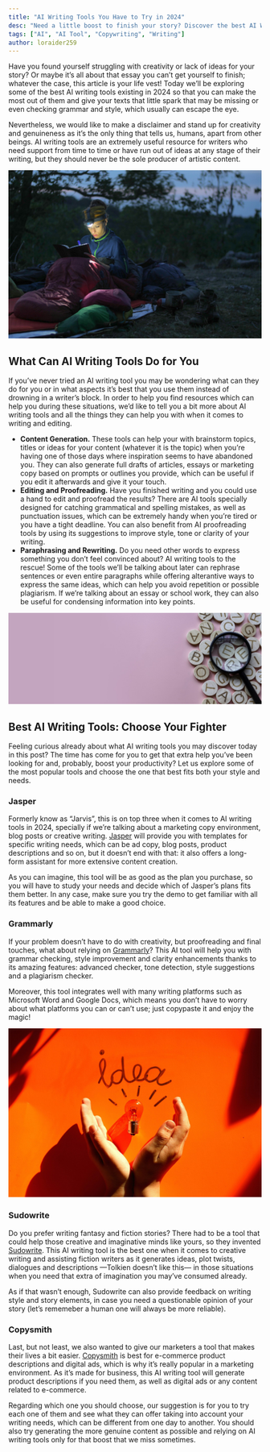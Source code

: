```yaml
---
title: "AI Writing Tools You Have to Try in 2024"
desc: "Need a little boost to finish your story? Discover the best AI Writing Tools of 2024 that will help you with your writing, creativity or even grammar and style."
tags: ["AI", "AI Tool", "Copywriting", "Writing"]
author: loraider259
---
```


Have you found yourself struggling with creativity or lack of ideas for your story? Or maybe it’s all about that essay you can’t get yourself to finish; whatever the case, this article is your life vest! Today we’ll be exploring some of the best AI writing tools existing in 2024 so that you can make the most out of them and give your texts that little spark that may be missing or even checking grammar and style, which usually can escape the eye.

Nevertheless, we would like to make a disclaimer and stand up for creativity and genuineness as it’s the only thing that tells us, humans, apart from other beings. AI writing tools are an extremely useful resource for writers who need support from time to time or have run out of ideas at any stage of their writing, but they should never be the sole producer of artistic content.

<img src="./camping-writing-journal.jpg" alt="camping writing journal">

## What Can AI Writing Tools Do for You

If you’ve never tried an AI writing tool you may be wondering what can they do for you or in what aspects it’s best that you use them instead of drowning in a writer’s block. In order to help you find resources which can help you during these situations, we’d like to tell you a bit more about AI writing tools and all the things they can help you with when it comes to writing and editing.

- **Content Generation.** These tools can help your with brainstorm topics, titles or ideas for your content (whatever it is the topic) when you’re having one of those days where inspiration seems to have abandoned you. They can also generate full drafts of articles, essays or marketing copy based on prompts or outlines you provide, which can be useful if you edit it afterwards and give it your touch.
- **Editing and Proofreading.** Have you finished writing and you could use a hand to edit and proofread the results? There are AI tools specially designed for catching grammatical and spelling mistakes, as well as punctuation issues, which can be extremely handy when you’re tired or you have a tight deadline. You can also benefit from AI proofreading tools by using its suggestions to improve style, tone or clarity of your writing.
- **Paraphrasing and Rewriting.** Do you need other words to express something you don’t feel convinced about? AI writing tools to the rescue! Some of the tools we’ll be talking about later can rephrase sentences or even entire paragraphs while offering alterantive ways to express the same ideas, which can help you avoid repetition or possible plagiarism. If we’re talking about an essay or school work, they can also be useful for condensing information into key points.

<img src="./concept-of-learning-english-searching-for-word-and-information.jpg" alt="a magnifying glass and letters spread on a purple surface">

## Best AI Writing Tools: Choose Your Fighter

Feeling curious already about what AI writing tools you may discover today in this post? The time has come for you to get that extra help you’ve been looking for and, probably, boost your productivity? Let us explore some of the most popular tools and choose the one that best fits both your style and needs.

### Jasper

Formerly know as “Jarvis”, this is on top three when it comes to AI writing tools in 2024, specially if we’re talking about a marketing copy environment, blog posts or creative writing. [Jasper](https://www.jasper.ai/) will provide you with templates for specific writing needs, which can be ad copy, blog posts, product descriptions and so on, but it doesn’t end with that: it also offers a long-form assistant for more extensive content creation.

As you can imagine, this tool will be as good as the plan you purchase, so you will have to study your needs and decide which of Jasper’s plans fits them better. In any case, make sure you try the demo to get familiar with all its features and be able to make a good choice.

### Grammarly

If your problem doesn’t have to do with creativity, but proofreading and final touches, what about relying on [Grammarly](https://www.grammarly.com/)? This AI tool will help you with grammar checking, style improvement and clarity enhancements thanks to its amazing features: advanced checker, tone detection, style suggestions and a plagiarism checker.

Moreover, this tool integrates well with many writing platforms such as Microsoft Word and Google Docs, which means you don’t have to worry about what platforms you can or can’t use; just copypaste it and enjoy the magic!

<img src="./idea-interpreted.jpg" alt="Idea interpreted, ai writing tools">

### Sudowrite

Do you prefer writing fantasy and fiction stories? There had to be a tool that could help those creative and imaginative minds like yours, so they invented [Sudowrite](https://www.sudowrite.com/). This AI writing tool is the best one when it comes to creative writing and assisting fiction writers as it generates ideas, plot twists, dialogues and descriptions —Tolkien doesn’t like this— in those situations when you need that extra of imagination you may’ve consumed already.

As if that wasn’t enough, Sudowrite can also provide feedback on writing style and story elements, in case you need a questionable opinion of your story (let’s rememeber a human one will always be more reliable).

### Copysmith

Last, but not least, we also wanted to give our marketers a tool that makes their lives a bit easier. [Copysmith](https://copysmith.ai/) is best for e-commerce product descriptions and digital ads, which is why it’s really popular in a marketing environment. As it’s made for business, this AI writing tool will generate product descriptions if you need them, as well as digital ads or any content related to e-commerce.

Regarding which one you should choose, our suggestion is for you to try each one of them and see what they can offer taking into account your writing needs, which can be different from one day to another. You should also try generating the more genuine content as possible and relying on AI writing tools only for that boost that we miss sometimes.
